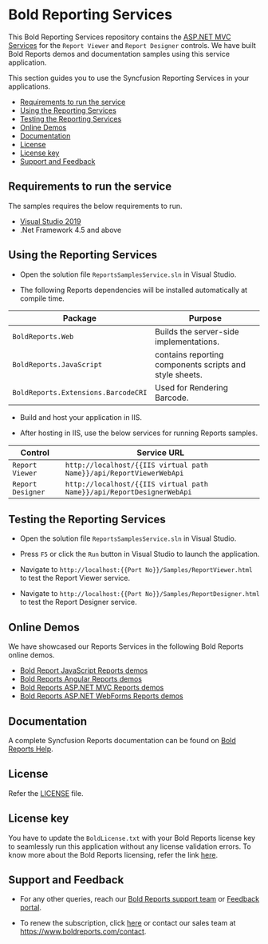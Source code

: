# Bold Reporting Services

This Bold Reporting Services repository contains the [ASP.NET MVC Services](https://documentation.boldreports.com/javascript/report-viewer/report-service/create-aspnet-web-api-service/) for the `Report Viewer` and `Report Designer` controls. We have built Bold Reports demos and documentation samples using this service application.

This section guides you to use the Syncfusion Reporting Services in your applications.

* [Requirements to run the service](#requirements-to-run-the-service)
* [Using the Reporting Services](#using-the-reporting-services)
* [Testing the Reporting Services](#testing-the-reporting-services)
* [Online Demos](#online-demos)
* [Documentation](#documentation)
* [License](#license)
* [License key](#license-key)
* [Support and Feedback](#support-and-feedback)

## Requirements to run the service

The samples requires the below requirements to run.

* [Visual Studio 2019](https://visualstudio.microsoft.com/downloads/)
* .Net Framework 4.5 and above

## Using the Reporting Services

* Open the solution file `ReportsSamplesService.sln` in Visual Studio.

* The following Reports dependencies will be installed automatically at compile time.

Package | Purpose
--- | ---
`BoldReports.Web` | Builds the server-side implementations.
`BoldReports.JavaScript` | contains reporting components scripts and style sheets.
`BoldReports.Extensions.BarcodeCRI` | Used for Rendering Barcode.

* Build and host your application in IIS.

* After hosting in IIS, use the below services for running Reports samples.

Control | Service URL
--- | ---
`Report Viewer` | `http://localhost/{{IIS virtual path Name}}/api/ReportViewerWebApi`
`Report Designer` | `http://localhost/{{IIS virtual path Name}}/api/ReportDesignerWebApi`

## Testing the Reporting Services

* Open the solution file `ReportsSamplesService.sln` in Visual Studio.

* Press `F5` or click the `Run` button in Visual Studio to launch the application.

* Navigate to `http://localhost:{{Port No}}/Samples/ReportViewer.html` to test the Report Viewer service.

* Navigate to `http://localhost:{{Port No}}/Samples/ReportDesigner.html` to test the Report Designer service.

## Online Demos

We have showcased our Reports Services in the following Bold Reports online demos.

* [Bold Report JavaScript Reports demos](https://demos.boldreports.com/home/index.html)
* [Bold Reports Angular Reports demos](https://demos.boldreports.com/home/angular.html)
* [Bold Reports ASP.NET MVC Reports demos](https://demos.boldreports.com/home/aspnet-mvc.html)
* [Bold Reports ASP.NET WebForms Reports demos](https://demos.boldreports.com/home/aspnet-web-forms.html)

## Documentation

A complete Syncfusion Reports documentation can be found on [Bold Reports Help](https://documentation.boldreports.com/).

## License

Refer the [LICENSE](/LICENSE) file.

## License key

You have to update the `BoldLicense.txt` with your Bold Reports license key to seamlessly run this application without any license validation errors. To know more about the Bold Reports licensing, refer the link [here](https://documentation.boldreports.com/licensing/).

## Support and Feedback

* For any other queries, reach our [Bold Reports support team](mailto:support@boldreports.com) or [Feedback portal](https://www.boldreports.com/feedback/).

* To renew the subscription, click [here](https://www.boldreports.com/pricing/on-premise) or contact our sales team at <https://www.boldreports.com/contact>.
